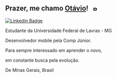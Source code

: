 ## Prazer, me chamo [Otávio](https://github.com/otaviosbampato/)! <img src="https://flagpedia.net/data/flags/h80/br.png" alt="Brazil Flag" width="18.2" height="13" style="margin-left:10px;"/>

[![Linkedin Badge](https://img.shields.io/badge/-LinkedIn-0e76a8?style=flat-square&logo=Linkedin&logoColor=white)](https://www.linkedin.com/in/otavio-sbampato/)

Estudante da Universidade Federal de Lavras - MG

Desenvolvedor mobile pela Comp Júnior.

Para sempre interessado em aprender o novo,

em constante busca pela evolução.

De Minas Gerais, Brasil
